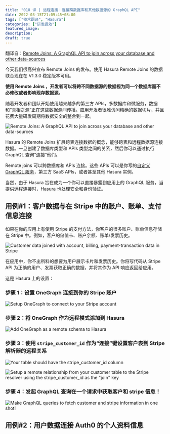 ```yaml
---
title: "018 译 | 远程连接：连接跨数据库和其他数据源的 GraphQL API"
date: 2022-03-15T21:09:45+08:00
tags: ["技术翻译", "Hasura"]
categories: ["研发提效"]
featured_image:
description:
draft: true
---
```


翻译自：[Remote Joins: A GraphQL API to join across your database and other data-sources](https://hasura.io/blog/remote-joins-a-graphql-api-to-join-database-and-other-data-sources/)

今天我们很高兴宣布 Remote Joins 的发布。使用 Hasura Remote Joins 的数据联合现在在 V1.3.0 稳定版本可用。

**使用 Remote Joins ，开发者可以将跨不同数据源的数据视为同一个数据库而不必修改或者影响现存数据源。**

随着开发者和团队开始使用越来越多的第三方 APIs，多数据库和微服务，数据和“真相之源”正在这些数据源间传播。应用开发者很难访问精确的数据切片，并且花费大量研发周期将数据安全的整合到一起。

![Remote Joins: A GraphQL API to join across your database and other data-sources](https://gitee.com/caoyanbin/picgo/raw/master/img/20220315221708.png)

Hasura 的 Remote Joins 扩展跨表连接数据的概念，能够跨表和远程数据源连接数据。一旦创建了数据库类型和 APIs 类型之间的关系，然后你可以通过执行 GraphQL 查询“连接”他们。

Remote joins 可以跨数据库和 APIs 连接。这些 APIs 可以是你写的[自定义 GraphQL 服务](https://hasura.io/graphql/production-ready-existing-apis/)，第三方 SaaS APIs，或者甚至其他 Hasura 实例。

当然，由于 Hasura 旨在成为一个你可以直接暴露到应用上的 GraphQL 服务，当提供远程连接时，Hasura 也处理安全和身份验证。

## 用例#1：客户数据与在 Stripe 中的账户、账单、支付信息连接

如果在你的应用上有使用 Stripe 的支付方法，你客户的很多账户、账单信息存储在 Stripe 中。例如，客户的储值卡、账户余额、账单/发票历史。

![Customer data joined with account, billing, payment-transaction data in Stripe](https://gitee.com/caoyanbin/picgo/raw/master/img/20220315224653.png)

在应用中，你不出所料的想要为用户展示卡片和发票历史。你将写代码从 Stripe API 为正确的用户、发票获取正确的数据，并将其作为 API 响应返回给应用。

这是 Hasura 上的设置：

### 步骤 1：设置 OneGraph 连接到你的 Stripe 账户

![Setup OneGraph to connect to your Stripe account](https://gitee.com/caoyanbin/picgo/raw/master/img/20220315225202.png)

### 步骤 2：将 OneGraph 作为远程模式添加到 Hasura

![Add OneGraph as a remote schema to Hasura](https://gitee.com/caoyanbin/picgo/raw/master/img/20220315225335.png)

### 步骤 3：使用 `stripe_customer_id` 作为“连接”键设置客户表到 Stripe 解析器的远程关系

![Your table should have the stripe_customer_id column](https://gitee.com/caoyanbin/picgo/raw/master/img/20220315225602.png)

![Setup a remote relationship from your customer table to the Stripe resolver using the stripe_customer_id as the "join" key](https://gitee.com/caoyanbin/picgo/raw/master/img/20220315225634.png)

### 步骤 4：发起 GraphQL 查询在一个请求中获取客户和 stripe 信息！

![Make GraphQL queries to fetch customer and stripe information in one shot!](https://gitee.com/caoyanbin/picgo/raw/master/img/20220315225833.png)

## 用例#2：用户数据连接 Auth0 的个人资料信息
